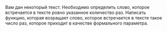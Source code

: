 Вам дан некоторый текст. Необходимо определить слово, которое встречается в тексте ровно указанное количество раз.
Написать функцию, которая возращает слово, которое встречается в тексте такое число раз, которое приходит в качестве формального параметра.


